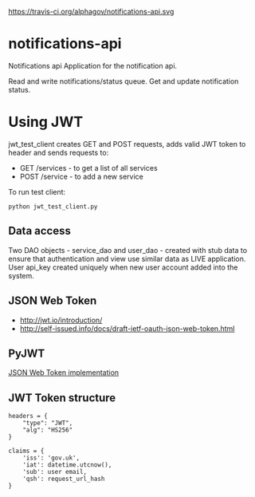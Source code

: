 https://travis-ci.org/alphagov/notifications-api.svg

# notifications-api
Notifications api
Application for the notification api.

Read and write notifications/status queue.
Get and update notification status.

# Using JWT

jwt_test_client creates GET and POST requests, adds valid JWT token to header and sends requests to:
- GET /services - to get a list of all services
- POST /service - to add a new service

To run test client:

```
python jwt_test_client.py 
```

## Data access

Two DAO objects - service_dao and user_dao - created with stub data to ensure that authentication and view use similar data as LIVE application.
User api_key created uniquely when new user account added into the system.

## JSON Web Token

- <http://jwt.io/introduction/>
- <http://self-issued.info/docs/draft-ietf-oauth-json-web-token.html>


## PyJWT

[JSON Web Token implementation](https://github.com/jpadilla/pyjwt)


## JWT Token structure

```
headers = {
    "type": "JWT",
    "alg": "HS256"
}

claims = {
    'iss': 'gov.uk',
    'iat': datetime.utcnow(),
    'sub': user email,
    'qsh': request_url_hash
}
```